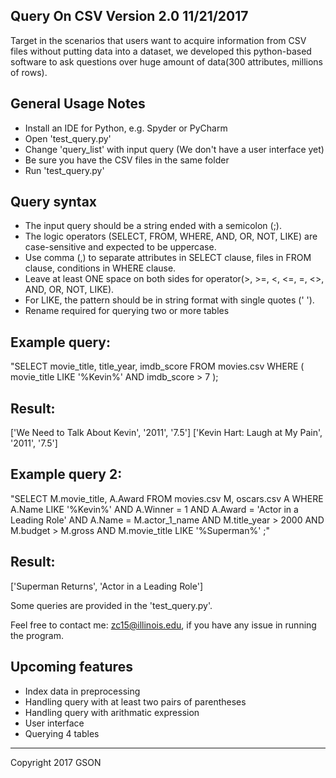 Query On CSV Version 2.0 11/21/2017
------------------------------------
Target in the scenarios that users want to acquire information from CSV files without putting data into a dataset, we developed this python-based software to ask questions over huge amount of data(300 attributes, millions of rows).

General Usage Notes
------------------------------------
- Install an IDE for Python, e.g. Spyder or PyCharm
- Open 'test_query.py' 
- Change 'query_list' with input query (We don't have a user interface yet)
- Be sure you have the CSV files in the same folder
- Run 'test_query.py'

Query syntax
------------------------------------
- The input query should be a string ended with a semicolon (;).
- The logic operators (SELECT, FROM, WHERE, AND, OR, NOT, LIKE) are case-sensitive and expected to be uppercase.
- Use comma (,) to separate attributes in SELECT clause, files in FROM clause, conditions in WHERE clause.
- Leave at least ONE space on both sides for operator(>, >=, <, <=, =, <>, AND, OR, NOT, LIKE).
- For LIKE, the pattern should be in string format with single quotes (' ').
- Rename required for querying two or more tables


Example query:
------------------------------------
"SELECT movie_title, title_year, imdb_score FROM movies.csv WHERE ( movie_title LIKE '%Kevin%' AND imdb_score > 7 );

Result:
------------------------------------
['We Need to Talk About Kevin', '2011', '7.5']
['Kevin Hart: Laugh at My Pain', '2011', '7.5']


Example query 2:
------------------------------------
"SELECT M.movie_title, A.Award FROM movies.csv M, oscars.csv A WHERE A.Name LIKE '%Kevin%' AND A.Winner = 1 AND A.Award = 'Actor in a Leading Role' AND A.Name = M.actor_1_name AND M.title_year > 2000 AND M.budget > M.gross AND M.movie_title LIKE '%Superman%' ;"

Result:
------------------------------------
['Superman Returns', 'Actor in a Leading Role']

Some queries are provided in the 'test_query.py'. 

Feel free to contact me: zc15@illinois.edu, if you have any issue in running the program.

Upcoming features
------------------------------------
- Index data in preprocessing
- Handling query with at least two pairs of parentheses
- Handling query with arithmatic expression
- User interface
- Querying 4 tables
------------------------------------
Copyright 2017 GSON
